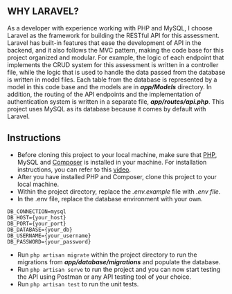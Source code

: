 
## WHY LARAVEL?
<p>As a developer with experience working with PHP and MySQL, I choose Laravel as the framework for building the RESTful API for this assessment. 
Laravel has built-in features that ease the development of API in the backend, and it also follows the MVC pattern, making the code base for this project organized and modular.
For example, the logic of each endpoint that implements the CRUD system for this assessment is written in a controller file, while the logic that is used to handle the data passed from
the database is written in model files. Each table from the database is represented by a model in this code base and the models are in <i><b>app/Models</b></i> directory. In addition, the routing of the
API endpoints and the implementation of authentication system  is written in a separate file, <i><b>app/routes/api.php</b></i>. This project uses MySQL as its database because it comes by default with Laravel.</p>

## Instructions

- Before cloning this project to your local machine, make sure that <a href="https://www.php.net/">PHP</a>, MySQL and <a href="https://getcomposer.org/">Composer</a>  is installed in your machine. For installation instructions, you can
  refer to this <a href="https://laracasts.com/series/laravel-8-from-scratch/episodes/2">video</a>.
- After you have installed PHP and Composer, clone this project to your local machine.
- Within the project directory, replace the <i>.env.example</i> file with <i>.env file</i>.
- In the .env file, replace the database environment with your own.

```
DB_CONNECTION=mysql
DB_HOST={your_host}
DB_PORT={your_port}
DB_DATABASE={your_db}
DB_USERNAME={your_username}
DB_PASSWORD={your_password}
```
- Run ```php artisan migrate``` within the project directory to run the migrations from <i><b>app/database/migrations</b></i> and populate the database.
- Run ```php artisan serve``` to run the project and you can now start testing the API using Postman or any API testing tool of your choice.
- Run ```php artisan test``` to run the unit tests.

##

